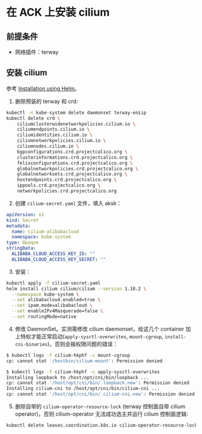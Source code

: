 # 在 ACK 上安装 cilium

## 前提条件
- 网络插件：terway

## 安装 cilium

参考 [Installation using Helm](https://docs.cilium.io/en/stable/installation/k8s-install-helm/)。

1. 删除预装的 terway 和 crd:
```bash
kubectl -n kube-system delete daemonset terway-eniip
kubectl delete crd \
    ciliumclusterwidenetworkpolicies.cilium.io \
    ciliumendpoints.cilium.io \
    ciliumidentities.cilium.io \
    ciliumnetworkpolicies.cilium.io \
    ciliumnodes.cilium.io \
    bgpconfigurations.crd.projectcalico.org \
    clusterinformations.crd.projectcalico.org \
    felixconfigurations.crd.projectcalico.org \
    globalnetworkpolicies.crd.projectcalico.org \
    globalnetworksets.crd.projectcalico.org \
    hostendpoints.crd.projectcalico.org \
    ippools.crd.projectcalico.org \
    networkpolicies.crd.projectcalico.org
```

2. 创建 `cilium-secret.yaml` 文件，填入 aksk：

```yaml
apiVersion: v1
kind: Secret
metadata:
  name: cilium-alibabacloud
  namespace: kube-system
type: Opaque
stringData:
  ALIBABA_CLOUD_ACCESS_KEY_ID: ""
  ALIBABA_CLOUD_ACCESS_KEY_SECRET: ""
```

3. 安装：

```bash
kubectl apply -f cilium-secret.yaml
helm install cilium cilium/cilium --version 1.18.2 \
  --namespace kube-system \
  --set alibabacloud.enabled=true \
  --set ipam.mode=alibabacloud \
  --set enableIPv4Masquerade=false \
  --set routingMode=native
```

4. 修改 DaemonSet。实测需修改 cilium daemonset，给这几个 container 加上特权才能正常启动(`apply-sysctl-overwrites`, `mount-cgroup`, `install-cni-binaries`)，否则会报权限问题的错误：
  ```bash
  $ kubectl logs -f cilium-hkphf -c mount-cgroup
  cp: cannot stat '/hostbin/cilium-mount': Permission denied

  $ kubectl logs -f cilium-hkphf -c apply-sysctl-overwrites
  Installing loopback to /host/opt/cni/bin/loopback ...
  cp: cannot stat '/host/opt/cni/bin/.loopback.new': Permission denied
  Installing cilium-cni to /host/opt/cni/bin/cilium-cni ...
  cp: cannot stat '/host/opt/cni/bin/.cilium-cni.new': Permission denied
  ```

5. 删除自带的 `cilium-operator-resource-lock` (terway 控制面自带 cilium operator)，否则 cilium-operator 无法成功选主并运行 cilium 控制面逻辑:
  ```bash
  kubectl delete leases.coordination.k8s.io cilium-operator-resource-lock
  ```
